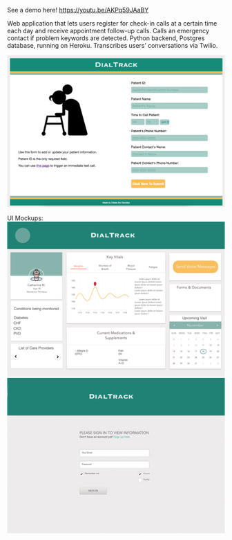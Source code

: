 See a demo here!
https://youtu.be/AKPq59JAaBY

Web application that lets users register for check-in calls at a certain time each day and receive appointment follow-up calls. Calls an emergency contact if problem keywords are detected. Python backend, Postgres database, running on Heroku. Transcribes users’ conversations via Twilio.

![Main Page](https://github.com/cjaiello/MoreDisruptionPleaseHackathon/blob/master/static/screenshot.png?raw=true)

UI Mockups:
![Main Page](https://github.com/cjaiello/MoreDisruptionPleaseHackathon/blob/master/mockups/Dashboard.png?raw=true)
![Login Screen](https://github.com/cjaiello/MoreDisruptionPleaseHackathon/blob/master/mockups/Login.png?raw=true)
